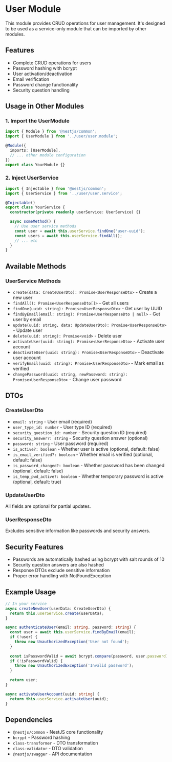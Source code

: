 # User Module

This module provides CRUD operations for user management. It's designed to be used as a service-only module that can be imported by other modules.

## Features

- Complete CRUD operations for users
- Password hashing with bcrypt
- User activation/deactivation
- Email verification
- Password change functionality
- Security question handling

## Usage in Other Modules

### 1. Import the UserModule

```typescript
import { Module } from '@nestjs/common';
import { UserModule } from '../user/user.module';

@Module({
  imports: [UserModule],
  // ... other module configuration
})
export class YourModule {}
```

### 2. Inject UserService

```typescript
import { Injectable } from '@nestjs/common';
import { UserService } from '../user/user.service';

@Injectable()
export class YourService {
  constructor(private readonly userService: UserService) {}

  async someMethod() {
    // Use user service methods
    const user = await this.userService.findOne('user-uuid');
    const users = await this.userService.findAll();
    // ... etc
  }
}
```

## Available Methods

### UserService Methods

- `create(data: CreateUserDto): Promise<UserResponseDto>` - Create a new user
- `findAll(): Promise<UserResponseDto[]>` - Get all users
- `findOne(uuid: string): Promise<UserResponseDto>` - Get user by UUID
- `findByEmail(email: string): Promise<UserResponseDto | null>` - Get user by email
- `update(uuid: string, data: UpdateUserDto): Promise<UserResponseDto>` - Update user
- `delete(uuid: string): Promise<void>` - Delete user
- `activateUser(uuid: string): Promise<UserResponseDto>` - Activate user account
- `deactivateUser(uuid: string): Promise<UserResponseDto>` - Deactivate user account
- `verifyEmail(uuid: string): Promise<UserResponseDto>` - Mark email as verified
- `changePassword(uuid: string, newPassword: string): Promise<UserResponseDto>` - Change user password

## DTOs

### CreateUserDto
- `email: string` - User email (required)
- `user_type_id: number` - User type ID (required)
- `security_question_id: number` - Security question ID (required)
- `security_answer?: string` - Security question answer (optional)
- `password: string` - User password (required)
- `is_active?: boolean` - Whether user is active (optional, default: false)
- `is_email_verified?: boolean` - Whether email is verified (optional, default: false)
- `is_password_changed?: boolean` - Whether password has been changed (optional, default: false)
- `is_temp_pwd_active?: boolean` - Whether temporary password is active (optional, default: true)

### UpdateUserDto
All fields are optional for partial updates.

### UserResponseDto
Excludes sensitive information like passwords and security answers.

## Security Features

- Passwords are automatically hashed using bcrypt with salt rounds of 10
- Security question answers are also hashed
- Response DTOs exclude sensitive information
- Proper error handling with NotFoundException

## Example Usage

```typescript
// In your service
async createNewUser(userData: CreateUserDto) {
  return this.userService.create(userData);
}

async authenticateUser(email: string, password: string) {
  const user = await this.userService.findByEmail(email);
  if (!user) {
    throw new UnauthorizedException('User not found');
  }
  
  const isPasswordValid = await bcrypt.compare(password, user.password);
  if (!isPasswordValid) {
    throw new UnauthorizedException('Invalid password');
  }
  
  return user;
}

async activateUserAccount(uuid: string) {
  return this.userService.activateUser(uuid);
}
```

## Dependencies

- `@nestjs/common` - NestJS core functionality
- `bcrypt` - Password hashing
- `class-transformer` - DTO transformation
- `class-validator` - DTO validation
- `@nestjs/swagger` - API documentation 